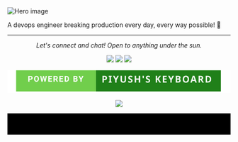 <img src="https://user-images.githubusercontent.com/43137727/87554878-55045300-c6d2-11ea-9d82-68df1c10f929.png" alt="Hero image">

A devops engineer breaking production every day, every way possible! :fire_engine:

<!--
**pbaderia01/pbaderia01** is a ✨ _special_ ✨ repository because its `README.md` (this file) appears on your GitHub profile.

Here are some ideas to get you started:

- 🔭 I’m currently working on ...
- 🌱 I’m currently learning ...
- 👯 I’m looking to collaborate on ...
- 🤔 I’m looking for help with ...
- 💬 Ask me about ...
- 📫 How to reach me: ...
- 😄 Pronouns: ...
- ⚡ Fun fact: ...
-->
<hr>
<p align="center">
  <i>Let's connect and chat! Open to anything under the sun.</i>

  <p align="center">
    <a href="https://twitter.com/piyushbaderia" alt="Twitter"><img src="https://raw.githubusercontent.com/jayehernandez/jayehernandez/3f5402efef9a0ae89211a6e04609558e862ca616/readme/twitter-fill.svg"></a>
    <a href="https://www.linkedin.com/in/baderiapiyush" alt="Linkedin"><img src="https://raw.githubusercontent.com/jayehernandez/jayehernandez/3f5402efef9a0ae89211a6e04609558e862ca616/readme/linkedin-fill.svg"></a>
    <a href="mailto:piyush.baderia@outlook.com" alt="Contact me"><img src="https://raw.githubusercontent.com/jayehernandez/jayehernandez/3f5402efef9a0ae89211a6e04609558e862ca616/readme/mail-fill.svg"></a>
  <p align="center">
    <img align="center" src="https://github.com/pbaderia01/pbaderia01/blob/master/key.svg">
  </p>
  <p align="center">
    <img align="center" src="https://pbaderia01-visitor-badge.glitch.me/badge?page_id=pbaderia01.visitor-badge">
  </p>
</p>
<footer>
  <p><img src="https://github.com/pbaderia01/pbaderia01/blob/master/footer.png"></p>
</footer>
